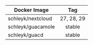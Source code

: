 | Docker Image        |      Tag                           |
|---------------------|:----------------------------------:|
| schleyk/nextcloud   | 27, 28, 29                         |
| schleyk/guacamole   | stable                             |
| schleyk/guacd       | stable                             |